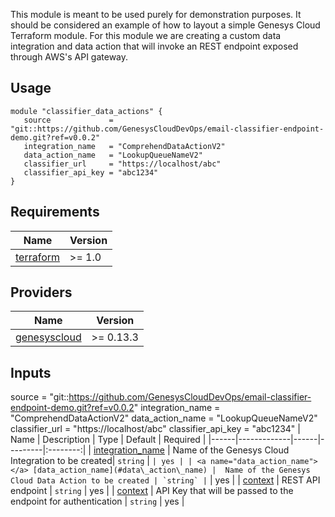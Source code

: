 This module is meant to be used purely for demonstration purposes. It should be considered an example of how to layout a simple Genesys Cloud Terraform module.
For this module we are creating a custom data integration and data action that will invoke an REST endpoint exposed through AWS's API gateway.  

## Usage

```hcl
module "classifier_data_actions" {
   source             = "git::https://github.com/GenesysCloudDevOps/email-classifier-endpoint-demo.git?ref=v0.0.2"
   integration_name   = "ComprehendDataActionV2"
   data_action_name   = "LookupQueueNameV2"
   classifier_url     = "https://localhost/abc"
   classifier_api_key = "abc1234"
}
```

## Requirements

| Name | Version |
|------|---------|
| <a name="provider_terraform"></a>[terraform](https://www.terraform.io/) | >= 1.0 |

## Providers

| Name | Version |
|------|---------|
| <a name="provider_genesyscloud"></a> [genesyscloud](https://registry.terraform.io/providers/MyPureCloud/genesyscloud/latest) | >= 0.13.3 |



## Inputs
  source             = "git::https://github.com/GenesysCloudDevOps/email-classifier-endpoint-demo.git?ref=v0.0.2"
   integration_name   = "ComprehendDataActionV2"
   data_action_name   = "LookupQueueNameV2"
   classifier_url     = "https://localhost/abc"
   classifier_api_key = "abc1234"
| Name | Description | Type | Default | Required |
|------|-------------|------|---------|:--------:|
| <a name="integration_name"></a> [integration_name](#integration\_name)  |  Name of the Genesys Cloud Integration to be created| `string` | `` | yes |
| <a name="data_action_name"></a> [data_action_name](#data\_action\_name) |  Name of the Genesys Cloud Data Action to be created | `string` | `` | yes |
| <a name="classifier_url"></a>   [context](#classifier\_url) | REST API endpoint | `string` | yes |
| <a name="classifier_api_key"></a>   [context](#classifier\_api\_key) | API Key that will be passed to the endpoint for authentication | `string` | yes |
